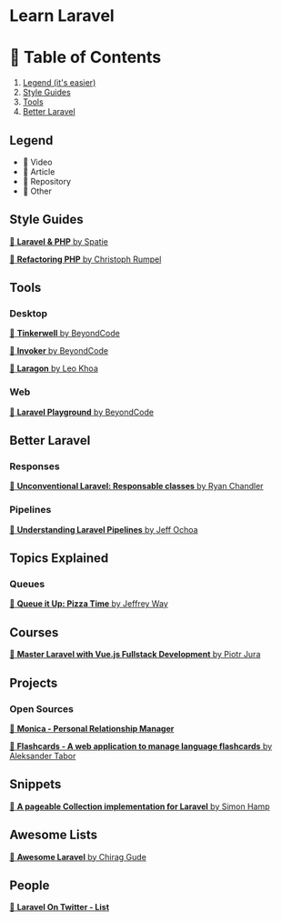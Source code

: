 # Learn Laravel
# 🚩 Table of Contents
1. [Legend (it's easier)](#legend)
2. [Style Guides](#style-guides)
3. [Tools](#tools)
3. [Better Laravel](#better-laravel)

## Legend
* :movie_camera: Video
* :pencil: Article
* :file_folder: Repository
* :link: Other

## Style Guides
[:pencil: **Laravel & PHP** by Spatie](https://spatie.be/guidelines/laravel-php "Laravel & PHP - Artisanal baked code")

[:pencil: **Refactoring PHP** by Christoph Rumpel](https://christoph-rumpel.com/2020/8/refactoring-php "Refactoring PHP")

## Tools
### Desktop
[:link: **Tinkerwell** by BeyondCode](https://tinkerwell.app/ "Tinkerwell")

[:link: **Invoker** by BeyondCode](https://tinkerwell.app/ "Invoker")

[:link: **Laragon** by Leo Khoa](https://laragon.org/ "Laragon")

### Web
[:link: **Laravel Playground** by BeyondCode](https://laravelplayground.com/ "Laravel Playground")

## Better Laravel
### Responses
[:pencil: **Unconventional Laravel: Responsable classes** by Ryan Chandler](https://christoph-rumpel.com/2020/8/refactoring-php "Unconventional Laravel: Responsable classes")
### Pipelines
[:pencil: **Understanding Laravel Pipelines** by Jeff Ochoa](https://jeffochoa.me/understanding-laravel-pipelines "Understanding Laravel Pipelines")

## Topics Explained
### Queues
[:movie_camera: **Queue it Up: Pizza Time** by Jeffrey Way](https://www.youtube.com/watch?v=XIAtk0eFONw "Queue it Up: Pizza Time")

## Courses
[:movie_camera: **Master Laravel with Vue.js Fullstack Development** by Piotr Jura](https://www.udemy.com/course/master-laravel-6-with-vuejs-fullstack-development/ "Master Laravel with Vue.js Fullstack Development")

## Projects
### Open Sources
[:file_folder: **Monica - Personal Relationship Manager**](https://github.com/monicahq/monica "Monica - Personal Relationship Manager")

[:file_folder: **Flashcards - A web application to manage language flashcards** by Aleksander Tabor](https://github.com/aleksandertabor/flashcards "Flashcards - A web application to manage language flashcards")

## Snippets
[:file_folder: **A pageable Collection implementation for Laravel** by Simon Hamp](https://gist.github.com/simonhamp/549e8821946e2c40a617c85d2cf5af5e "A pageable Collection implementation for Laravel")

## Awesome Lists
[:file_folder: **Awesome Laravel** by Chirag Gude](https://github.com/chiraggude/awesome-laravel "Awesome Laravel")

## People
[:link: **Laravel On Twitter - List**](https://twitter.com/i/lists/1403112274114514944 "Laravel On Twitter - List")
